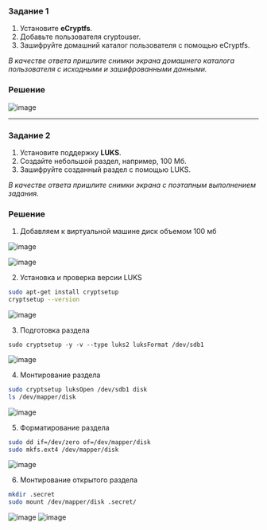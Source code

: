 ### Задание 1

1. Установите **eCryptfs**.
2. Добавьте пользователя cryptouser.
3. Зашифруйте домашний каталог пользователя с помощью eCryptfs.


*В качестве ответа  пришлите снимки экрана домашнего каталога пользователя с исходными и зашифрованными данными.*  

### Решение

![image](https://github.com/user-attachments/assets/7868aa41-41b7-45fe-9f2f-c12072232526)

---

### Задание 2

1. Установите поддержку **LUKS**.
2. Создайте небольшой раздел, например, 100 Мб.
3. Зашифруйте созданный раздел с помощью LUKS.

*В качестве ответа пришлите снимки экрана с поэтапным выполнением задания.*


### Решение
1. Добавляем к виртуальной машине диск объемом 100 мб

![image](https://github.com/user-attachments/assets/ce846d33-2c48-49c1-86e0-e462e7feec5d)

![image](https://github.com/user-attachments/assets/f8b58251-05fd-4897-9ec7-baa0575babdb)



2. Установка и проверка версии LUKS
```sh
sudo apt-get install cryptsetup
cryptsetup --version
```
![image](https://github.com/user-attachments/assets/fcb02823-8393-4ec7-a1ab-56bff5a88d4e)

3. Подготовка раздела
```
sudo cryptsetup -y -v --type luks2 luksFormat /dev/sdb1
```
![image](https://github.com/user-attachments/assets/49d16fca-25fc-4063-b80e-bbce3c4dcd52)


4. Монтирование раздела

```sh
sudo cryptsetup luksOpen /dev/sdb1 disk
ls /dev/mapper/disk
```
![image](https://github.com/user-attachments/assets/ace1d37c-39b5-463e-bf9d-41cde28cd18d)


5. Форматирование раздела
```sh
sudo dd if=/dev/zero of=/dev/mapper/disk
sudo mkfs.ext4 /dev/mapper/disk
```
![image](https://github.com/user-attachments/assets/49766a76-5b34-4fe4-aa88-9772163218a9)


6. Монтирование открытого раздела

 ```sh
mkdir .secret
sudo mount /dev/mapper/disk .secret/
```
![image](https://github.com/user-attachments/assets/042f3509-a224-4839-91a0-c64d15e55d38)
![image](https://github.com/user-attachments/assets/4b5cbb67-1431-4ea9-aca3-8e04d9f2b1f8)


